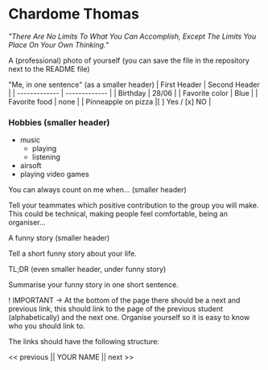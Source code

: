 # Chardome Thomas

*"There Are No Limits To What You Can Accomplish, Except The Limits You Place On Your Own Thinking."*

A (professional) photo of yourself (you can save the file in the repository next to the README file)

"Me, in one sentence" (as a smaller header)
| First Header  | Second Header |
| ------------- | ------------- |
| Birthday     | 28/06 |
| Favorite color      | Blue      |
| Favorite food | none      |
| Pinneapple on pizza     |[ ] Yes / [x] NO |

### Hobbies (smaller header)
* music
  * playing
  * listening
* airsoft
* playing video games

You can always count on me when... (smaller header)

Tell your teammates which positive contribution to the group you will make.
This could be technical, making people feel comfortable, being an organiser...

A funny story (smaller header)

Tell a short funny story about your life.

TL;DR (even smaller header, under funny story)

Summarise your funny story in one short sentence.

! IMPORTANT -> At the bottom of the page there should be a next and previous link, this should link to the page of the previous student (alphabetically) and the next one.
Organise yourself so it is easy to know who you should link to.

The links should have the following structure:

<< previous || YOUR NAME || next >>
